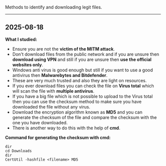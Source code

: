 
Methods to identify and downloading legit files.

---
## 2025-08-18
**What I studied:**  
- Ensure you are not the **victim of the MITM attack**.
- Don't download files from the public network and if you are unsure then **download using VPN** and still if you are unsure then **use the official websites only**.
- Windows anti virus is good enough but still if you want to use a good antivirus then **Malwarebytes and Bitdefender**. 
- These are very much trusted and also they are light on resources.
- If you ever download files you can check the file on **Virus total** which will scan the file with **multiple antivirus**.
- If you have a big file which is not possible to upload to the Virus total then you can use the checksum method to make sure you have downloaded the file without any virus.
- Download the encryption algorithm known as **MD5** and  you can generate the checksum of the file and compare the checksum with the one you have downloaded.
- There is another way to do this with the help of **cmd**.

**Command for generating the checksum with cmd:**  
```
dir
cd Downloads
dir
CertUtil -hashfile <filename> MD5
```

